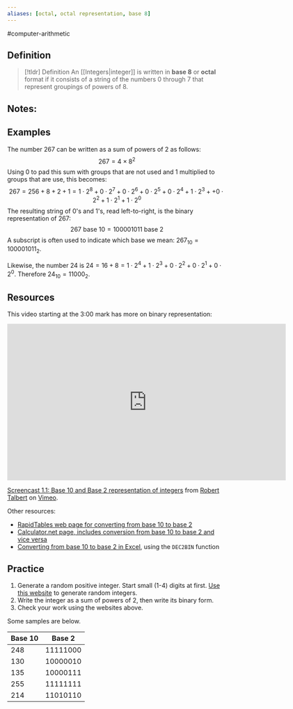 ```yaml
---
aliases: [octal, octal representation, base 8]
--- 
```


#computer-arithmetic 

## Definition 

> [!tldr] Definition
> An [[Integers|integer]] is written in **base 8** or **octal** format if it consists of a string of the numbers $0$ through $7$ that represent groupings of powers of 8. 

Notes: 
- 
## Examples 

The number $267$ can be written as a sum of powers of $2$ as follows: 
$$267 = 4 \times 8^2 $$
Using $0$ to pad this sum with groups that are not used and $1$ multiplied to groups that are use, this becomes: 
$$267 = 256 + 8 + 2 + 1 = 1 \cdot 2^8 + 0 \cdot 2^7 + 0 \cdot 2^6 + 0 \cdot 2^5 + 0 \cdot 2^4 + 1 \cdot 2^3 + + 0 \cdot 2^2 + 1 \cdot 2^1 + 1 \cdot 2^0$$
The resulting string of $0$'s and $1$'s, read left-to-right, is the binary representation of 267: 
$$267 \ \text{base 10} = 100001011 \ \text{base 2}$$
A subscript is often used to indicate which base we mean: $267_{10} = 100001011_{2}$. 

Likewise, the number 24 is $24 = 16 + 8 = 1 \cdot 2^4 + 1 \cdot 2^3 + 0 \cdot 2^2 + 0 \cdot 2^1 + 0 \cdot 2^0$. Therefore $24_{10} = 11000_2$. 
## Resources 
This video starting at the 3:00 mark has more on binary representation: 
<iframe src="https://player.vimeo.com/video/575905500?h=463d7f680d" width="640" height="360" frameborder="0" allow="autoplay; fullscreen; picture-in-picture" allowfullscreen></iframe>
<p><a href="https://vimeo.com/575905500">Screencast 1.1: Base 10 and Base 2 representation of integers</a> from <a href="https://vimeo.com/user132700952">Robert Talbert</a> on <a href="https://vimeo.com">Vimeo</a>.</p>

Other resources: 
- [RapidTables web page for converting from base 10 to base 2](https://www.rapidtables.com/convert/number/decimal-to-binary.html)
- [Calculator.net page, includes conversion from base 10 to base 2 and vice versa](https://www.calculator.net/binary-calculator.html)
- [Converting from base 10 to base 2 in Excel](https://smallbusiness.chron.com/convert-decimals-binary-numbers-using-excel-39699.html), using the `DEC2BIN` function
## Practice 

1. Generate a random positive integer. Start small (1-4) digits at first. [Use this website](https://www.random.org/integers/) to generate random integers. 
2. Write the integer as a sum of powers of 2, then write its binary form. 
3. Check your work using the websites above. 

Some samples are below. 

| Base 10 | Base 2   |
| ------- | -------- |
| 248     | 11111000 |
| 130     | 10000010 |
| 135     | 10000111 |
| 255     | 11111111 |
| 214     | 11010110 |
